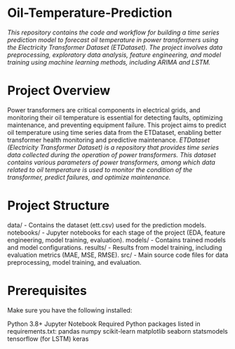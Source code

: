 # Oil-Temperature-Prediction
*This repository contains the code and workflow for building a time series prediction model to forecast oil temperature in power transformers using the Electricity Transformer Dataset (ETDataset). The project involves data preprocessing, exploratory data analysis, feature engineering, and model training using machine learning methods, including ARIMA and LSTM.*

# Project Overview
Power transformers are critical components in electrical grids, and monitoring their oil temperature is essential for detecting faults, optimizing maintenance, and preventing equipment failure. This project aims to predict oil temperature using time series data from the ETDataset, enabling better transformer health monitoring and predictive maintenance.
*ETDataset (Electricity Transformer Dataset) is a repository that provides time series data collected during the operation of power transformers. This dataset contains various parameters of power transformers, among which data related to oil temperature is used to monitor the condition of the transformer, predict failures, and optimize maintenance.*

# Project Structure
data/ - Contains the dataset (ett.csv) used for the prediction models.
notebooks/ - Jupyter notebooks for each stage of the project (EDA, feature engineering, model training, evaluation).
models/ - Contains trained models and model configurations.
results/ - Results from model training, including evaluation metrics (MAE, MSE, RMSE).
src/ - Main source code files for data preprocessing, model training, and evaluation.

# Prerequisites
Make sure you have the following installed:

Python 3.8+
Jupyter Notebook
Required Python packages listed in requirements.txt:
pandas
numpy
scikit-learn
matplotlib
seaborn
statsmodels
tensorflow (for LSTM)
keras
